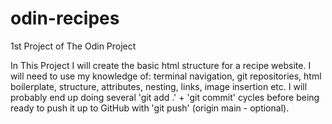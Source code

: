# odin-recipes
1st Project of The Odin Project

In This Project I will create the basic html structure for a recipe website.
I will need to use my knowledge of: terminal navigation, git repositories, html boilerplate, structure, attributes, nesting, links, image insertion etc.
I will probably end up doing several 'git add .' + 'git commit' cycles before being ready to push it up to GitHub with 'git push' (origin main - optional).